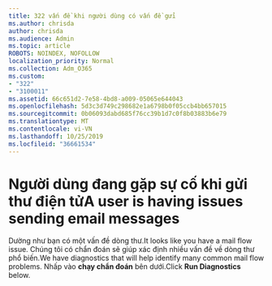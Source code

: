 ```yaml
---
title: 322 vấn đề khi người dùng có vấn đề gửi
ms.author: chrisda
author: chrisda
ms.audience: Admin
ms.topic: article
ROBOTS: NOINDEX, NOFOLLOW
localization_priority: Normal
ms.collection: Adm_O365
ms.custom:
- "322"
- "3100011"
ms.assetid: 66c651d2-7e58-4bd8-a009-05065e644043
ms.openlocfilehash: 5d3c3d749c298682e1a6798b0f05ccb4bb657015
ms.sourcegitcommit: 0b06093dabd685f76cc39b1d7c0f8b03883b6e79
ms.translationtype: MT
ms.contentlocale: vi-VN
ms.lasthandoff: 10/25/2019
ms.locfileid: "36661534"
---
```

# <a name="a-user-is-having-issues-sending-email-messages"></a><span data-ttu-id="bfc23-102">Người dùng đang gặp sự cố khi gửi thư điện tử</span><span class="sxs-lookup"><span data-stu-id="bfc23-102">A user is having issues sending email messages</span></span>

<span data-ttu-id="bfc23-103">Dường như bạn có một vấn đề dòng thư.</span><span class="sxs-lookup"><span data-stu-id="bfc23-103">It looks like you have a mail flow issue.</span></span> <span data-ttu-id="bfc23-104">Chúng tôi có chẩn đoán sẽ giúp xác định nhiều vấn đề về dòng thư phổ biến.</span><span class="sxs-lookup"><span data-stu-id="bfc23-104">We have diagnostics that will help identify many common mail flow problems.</span></span> <span data-ttu-id="bfc23-105">Nhấp vào **chạy chẩn đoán** bên dưới.</span><span class="sxs-lookup"><span data-stu-id="bfc23-105">Click **Run Diagnostics** below.</span></span>
